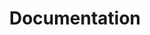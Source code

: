 ---
title: "Documentation"
description: "Contribute to FileBrowser documentation"
icon: "article"
---